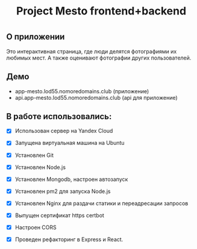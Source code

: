 <h1 align="center"> Project Mesto frontend+backend <h1>

## О приложении
Это интерактивная страница, где люди делятся фотографиями их любимых мест.
А также оценивают фотографии других пользователей.

## Демо
- app-mesto.lod55.nomoredomains.club (приложение)
- api.app-mesto.lod55.nomoredomains.club (api для приложение)

## В работе использовались:
- [X] Использован сервер на Yandex Cloud
- [X] Запущена виртуальная машина на Ubuntu
- [X] Установлен Git
- [X] Установлен Node.js
- [X] Установлен Mongodb, настроен автозапуск
- [X] Установлен pm2 для запуска Node.js
- [X] Установлен Nginx для раздачи статики и переадресации запросов
- [X] Выпущен сертификат https certbot
- [X] Настроен CORS
- [X] Проведен рефакторинг в Express и React.

